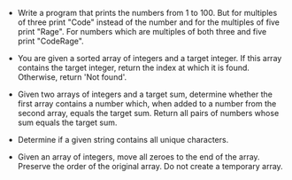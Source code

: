 - Write a program that prints the numbers from 1 to 100. But for multiples of three print "Code" instead of the number and for the multiples of five print "Rage". For numbers which are multiples of both three and five print "CodeRage".

- You are given a sorted array of integers and a target integer. If this array contains the target integer, return the index at which it is found. Otherwise, return 'Not found'.

- Given two arrays of integers and a target sum, determine whether the first array contains a number which, when added to a number from the second array, equals the target sum. Return all pairs of numbers whose sum equals the target sum.

- Determine if a given string contains all unique characters.

- Given an array of integers, move all zeroes to the end of the array. Preserve the order of the original array. Do not create a temporary array.
